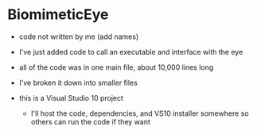 # BiomimeticEye

* code not written by me (add names)
* I've just added code to call an executable and interface with the eye

* all of the code was in one main file, about 10,000 lines long
* I've broken it down into smaller files

* this is a Visual Studio 10 project
	* I'll host the code, dependencies, and VS10 installer somewhere so others can run the code if they want
